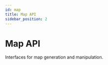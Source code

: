 ```yaml
---
id: map
title: Map API
sidebar_position: 2
---
```


# Map API

Interfaces for map generation and manipulation. 